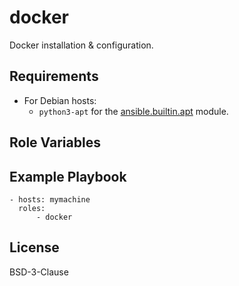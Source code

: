 docker
=========

Docker installation & configuration.

Requirements
------------

- For Debian hosts:
  - `python3-apt` for the [ansible.builtin.apt](https://docs.ansible.com/ansible/8/collections/ansible/builtin/apt_module.html) module.

Role Variables
--------------



Example Playbook
----------------

```
- hosts: mymachine
  roles:
      - docker
```

License
-------

BSD-3-Clause
